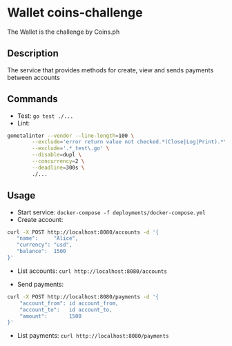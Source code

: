 # Wallet coins-challenge
The Wallet is the challenge by Coins.ph

## Description
The service that provides methods for create, view and sends payments between accounts

## Commands
- Test: `go test ./...`
- Lint:
```bash
gometalinter --vendor --line-length=100 \
        --exclude='error return value not checked.*(Close|Log|Print).*\(errcheck\)$' \
        --exclude='.*_test\.go' \
        --disable=dupl \
        --concurrency=2 \
        --deadline=300s \
        ./...
```

## Usage
 - Start service: `docker-compose -f deployments/docker-compose.yml`
 - Create account:
 ```bash
curl -X POST http://localhost:8080/accounts -d '{
    "name":     "Alice",
    "currency": "usd",
    "balance":  1500
}'
```

- List accounts: `curl http://localhost:8080/accounts`

- Send payments:
```bash
curl -X POST http://localhost:8080/payments -d '{
    "account_from": id account_from,
    "account_to":   id account_to,
    "amount":       1500
}'
```

- List payments: `curl http://localhost:8080/payments`
